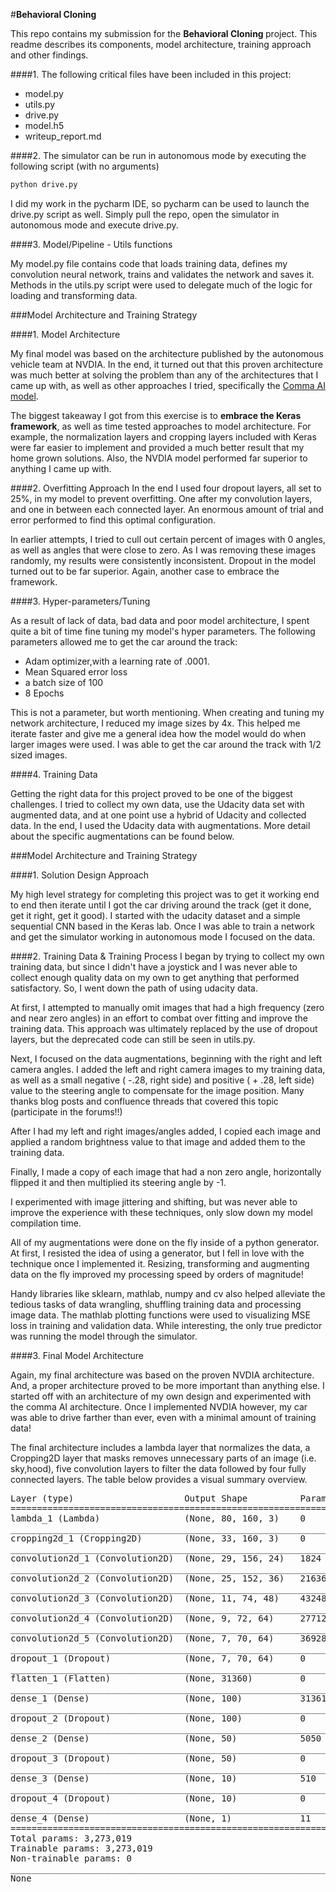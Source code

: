 #**Behavioral Cloning** 

This repo contains my submission for the <strong> Behavioral Cloning </strong> project. This readme describes its components, model architecture, training approach and other findings. 

####1. The following critical files have been included in this project:

* model.py 
* utils.py 
* drive.py 
* model.h5
* writeup_report.md 

####2. The simulator can be run in autonomous mode by executing the following script (with no arguments) 

```sh
python drive.py
```
I did my work in the pycharm IDE, so pycharm can be used to launch the drive.py script as well. Simply pull the repo, open the simulator in autonomous mode and execute drive.py. 


####3. Model/Pipeline - Utils functions

My model.py file contains code that loads training data, defines my convolution neural network, trains and validates the network and saves it. Methods in the utils.py script were used to delegate much of the logic for loading and transforming data. 


###Model Architecture and Training Strategy

####1. Model Architecture

My final model was based on the architecture published by the autonomous vehicle team at NVDIA. In the end,  it turned out that this proven architecture was much better at solving the problem than any of the architectures that I came up with, as well as other approaches I tried, specifically the <a href='https://github.com/commaai/research'>Comma AI model</a>. 

The biggest takeaway I got from this exercise is to <strong>embrace the Keras framework</strong>, as well as time tested approaches to model architecture. For example, the normalization layers and cropping layers included with Keras were far easier to implement and provided a much better result that my home grown solutions. Also, the NVDIA model performed far superior to anything I came up with. 


####2. Overfitting Approach
In the end I used four dropout layers, all set to 25%, in my model to prevent overfitting. One after my convolution layers, and one in between each connected layer. An enormous amount of trial and error performed to find this optimal configuration. 

In earlier attempts, I tried to cull out certain percent of images with 0 angles, as well as angles that were close to zero. As I was removing these images randomly, my results were consistently inconsistent. Dropout in the model turned out to be far superior. Again, another case to embrace the framework. 

####3. Hyper-parameters/Tuning

As a result of lack of data, bad data and poor model architecture, I spent quite a bit of time fine tuning my model's hyper parameters. The following parameters allowed me to get the car around the track:

* Adam optimizer,with a learning rate of .0001.
* Mean Squared error loss
* a batch size of 100 
* 8 Epochs 

This is not a parameter, but worth mentioning. When creating and tuning my network architecture, I reduced my image sizes by 4x. This helped me iterate faster and give me a general idea how the model would do when larger images were used. I was able to get the car around the track with 1/2 sized images.   

####4. Training Data 

Getting the right data for this project proved to be one of the biggest challenges. I tried to collect my own data, use the Udacity data set with augmented data, and at one point use a hybrid of Udacity and collected data. In the end, I used the Udacity data with augmentations. More detail about the specific augmentations can be found below.  

###Model Architecture and Training Strategy

####1. Solution Design Approach

My high level strategy for completing this project was to get it working end to end then iterate until I got the car driving around the track (get it done, get it right, get it good).  I started with the udacity dataset and a simple sequential CNN based in the Keras lab. Once I was able to train a network and get the simulator working in autonomous mode I focused on the data. 

####2. Training Data & Training Process
I began by trying to collect my own training data, but since I didn't have a joystick and I was never able to collect enough quality data on my own to get anything that performed satisfactory. So, I went down the path of using udacity data. 

At first, I attempted to manually omit images that had a high frequency (zero and near zero angles) in an effort to combat over fitting and improve the training data. This approach was ultimately replaced by the use of dropout layers, but the deprecated code can still be seen in utils.py. 

Next, I focused on the data augmentations, beginning with the right and left camera angles. I added the left and right camera images to my training data, as well as a small negative ( -.28, right side) and positive ( + .28, left side) value to the steering angle to compensate for the image position. Many thanks blog posts and confluence threads that covered this topic (participate in the forums!!) 

After I had my left and right images/angles added, I copied each image and applied a random brightness value to that image and added them to the training data. 

Finally, I made a copy of each image that had a non zero angle, horizontally flipped it and then multiplied its steering angle by -1. 

I experimented with image jittering and shifting, but was never able to improve the experience with these techniques, only slow down my model compilation time. 

All of my augmentations were done on the fly inside of a python generator. At first, I resisted the idea of using a generator, but I fell in love with the technique once I implemented it. Resizing, transforming and augmenting data on the fly improved my processing speed by orders of magnitude! 

Handy libraries like sklearn, mathlab, numpy and cv also helped alleviate the tedious tasks of data wrangling, shuffling training data and processing image data. The mathlab plotting functions were used to visualizing MSE loss in training and validation data. While interesting, the only true predictor was running the model through the simulator. 

####3. Final Model Architecture

Again, my final architecture was based on the proven NVDIA architecture. And, a proper architecture proved to be more important than anything else. I started off with an architecture of my own design and experimented with the comma AI architecture. Once I implemented NVDIA however, my car was able to drive farther than ever, even with a minimal amount of training data! 

The final architecture includes a lambda layer that normalizes the data, a Cropping2D layer that masks removes unnecessary parts of an image (i.e. sky,hood), five convolution layers to filter the data followed by four fully connected layers. The table below provides a visual summary overview. 

<pre>
Layer (type)                     Output Shape          Param '#     Connected to                     
====================================================================================================
lambda_1 (Lambda)                (None, 80, 160, 3)    0           lambda_input_1[0][0]             
____________________________________________________________________________________________________
cropping2d_1 (Cropping2D)        (None, 33, 160, 3)    0           lambda_1[0][0]                   
____________________________________________________________________________________________________
convolution2d_1 (Convolution2D)  (None, 29, 156, 24)   1824        cropping2d_1[0][0]               
____________________________________________________________________________________________________
convolution2d_2 (Convolution2D)  (None, 25, 152, 36)   21636       convolution2d_1[0][0]            
____________________________________________________________________________________________________
convolution2d_3 (Convolution2D)  (None, 11, 74, 48)    43248       convolution2d_2[0][0]            
____________________________________________________________________________________________________
convolution2d_4 (Convolution2D)  (None, 9, 72, 64)     27712       convolution2d_3[0][0]            
____________________________________________________________________________________________________
convolution2d_5 (Convolution2D)  (None, 7, 70, 64)     36928       convolution2d_4[0][0]            
____________________________________________________________________________________________________
dropout_1 (Dropout)              (None, 7, 70, 64)     0           convolution2d_5[0][0]            
____________________________________________________________________________________________________
flatten_1 (Flatten)              (None, 31360)         0           dropout_1[0][0]                  
____________________________________________________________________________________________________
dense_1 (Dense)                  (None, 100)           3136100     flatten_1[0][0]                  
____________________________________________________________________________________________________
dropout_2 (Dropout)              (None, 100)           0           dense_1[0][0]                    
____________________________________________________________________________________________________
dense_2 (Dense)                  (None, 50)            5050        dropout_2[0][0]                  
____________________________________________________________________________________________________
dropout_3 (Dropout)              (None, 50)            0           dense_2[0][0]                    
____________________________________________________________________________________________________
dense_3 (Dense)                  (None, 10)            510         dropout_3[0][0]                  
____________________________________________________________________________________________________
dropout_4 (Dropout)              (None, 10)            0           dense_3[0][0]                    
____________________________________________________________________________________________________
dense_4 (Dense)                  (None, 1)             11          dropout_4[0][0]                  
====================================================================================================
Total params: 3,273,019
Trainable params: 3,273,019
Non-trainable params: 0
____________________________________________________________________________________________________
None
</pre>

